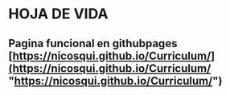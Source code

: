 # HOJA DE VIDA
## Pagina funcional en githubpages [https://nicosqui.github.io/Curriculum/](https://nicosqui.github.io/Curriculum/ "https://nicosqui.github.io/Curriculum/")
